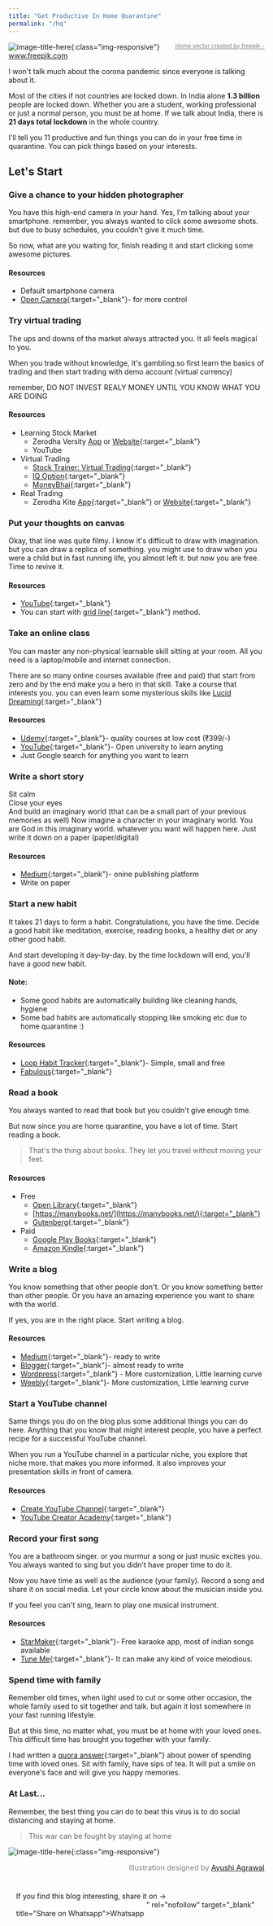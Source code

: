 ```yaml
---
title: "Get Productive In Home Quarantine"
permalink: "/hq"
---
```


![image-title-here](/blog/assets/images/HomeQurantine.PNG){:class="img-responsive"}
<a href="https://www.freepik.com/free-photos-vectors/home"  style="color: gray; font-size: .7rem; float: right;">Home vector created by freepik - www.freepik.com</a>

I won't talk much about the corona pandemic since everyone is talking about it.

Most of the cities if not countries are locked down. In India alone **1.3 billion** people are locked down. Whether you are a student, working professional or just a normal person, you must be at home. If we talk about India, there is **21 days total lockdown** in the whole country.

I'll tell you 11 productive and fun things you can do in your free time in quarantine. You can pick things based on your interests.


## Let's Start

### Give a chance to your hidden photographer

You have this high-end camera in your hand. Yes, I'm talking about your smartphone. remember, you always wanted to click some awesome shots. but due to busy schedules, you couldn't give it much time.

So now, what are you waiting for, finish reading it and start clicking some awesome pictures.

#### Resources
* Default smartphone camera
* [Open Camera](https://play.google.com/store/apps/details?id=net.sourceforge.opencamera){:target="_blank"}- for more control


### Try virtual trading

The ups and downs of the market always attracted you. It all feels magical to you. 

When you trade without knowledge, it's gambling.so first learn the basics of trading and then start trading with demo account (virtual currency)

remember, DO NOT INVEST REALY MONEY UNTIL YOU KNOW WHAT YOU ARE DOING

#### Resources
* Learning Stock Market
  * Zerodha Versity [App](https://play.google.com/store/apps/details?id=com.zerodha.varsity) or [Website](https://zerodha.com/varsity/){:target="_blank"}
  * YouTube
* Virtual Trading
  * [Stock Trainer: Virtual Trading](https://play.google.com/store/apps/details?id=com.alifesoftware.stocktrainer){:target="_blank"}
  * [IQ Option](https://play.google.com/store/apps/details?id=com.iqoption){:target="_blank"}
  * [MoneyBhai](http://moneybhai.moneycontrol.com/){:target="_blank"}
* Real Trading
  * Zerodha Kite [App](https://play.google.com/store/apps/details?id=com.zerodha.kite3){:target="_blank"} or [Website](https://kite.zerodha.com/){:target="_blank"}

### Put your thoughts on canvas

Okay, that line was quite filmy. I know it's difficult to draw with imagination. but you can draw a replica of something. you might use to draw when you were a child but in fast running life, you almost left it. but now you are free. Time to revive it.

#### Resources
* [YouTube](https://www.youtube.com/results?search_query=drawing+tutorial/){:target="_blank"}
* You can start with [grid line](https://www.liveabout.com/grid-drawing-overview-1123090){:target="_blank"} method.


### Take an online class

You can master any non-physical learnable skill sitting at your room. All you need is a laptop/mobile and internet connection.


There are so many online courses available (free and paid) that start from zero and by the end make you a hero in that skill. Take a course that interests you. you can even learn some mysterious skills like [Lucid Dreaming](https://www.udemy.com/topic/lucid-dreaming/){:target="_blank"}

#### Resources
* [Udemy](https://www.udemy.com/){:target="_blank"}- quality courses at low cost (₹399/-)
* [YouTube](https://www.youtube.com/){:target="_blank"}- Open university to learn anyting
* Just Google search for anything you want to learn


### Write a short story

Sit calm<br>
Close your eyes<br>
And build an imaginary world (that can be a small part of your previous memories as well)
Now imagine a character in your imaginary world.
You are God in this imaginary world. whatever you want will happen here.
Just write it down on a paper (paper/digital)

#### Resources
* [Medium](https://medium.com/){:target="_blank"}- onine publishing platform
* Write on paper


### Start a new habit

It takes 21 days to form a habit. Congratulations, you have the time. 
Decide a good habit like meditation, exercise, reading books, a healthy diet or any other good habit.

And start developing it day-by-day. 
by the time lockdown will end, you'll have a good new habit.

#### Note: 
* Some good habits are automatically building like cleaning hands, hygiene
* Some bad habits are automatically stopping like smoking etc due to home quarantine :)

#### Resources
* [Loop Habit Tracker](https://play.google.com/store/apps/details?id=org.isoron.uhabits){:target="_blank"}- Simple, small and free
* [Fabulous](https://play.google.com/store/apps/details?id=co.thefabulous.app){:target="_blank"}

### Read a book

You always wanted to read that book but you couldn't give enough time.

But now since you are home quarantine, you have a lot of time. Start reading a book. 
> That's the thing about books. They let you travel without moving your feet.

#### Resources
* Free
  * [Open Library](https://openlibrary.org/){:target="_blank"}
  * [https://manybooks.net/](https://manybooks.net/){:target="_blank"}
  * [Gutenberg](http://www.gutenberg.org/wiki/Main_Page){:target="_blank"}
* Paid
  * [Google Play Books](https://play.google.com/store/apps/details?id=com.google.android.apps.books){:target="_blank"}
  * [Amazon Kindle](https://play.google.com/store/apps/details?id=com.amazon.kindle){:target="_blank"}

### Write a blog

You know something that other people don't. 
Or you know something better than other people.
Or you have an amazing experience you want to share with the world.

If yes, you are in the right place.
Start writing a blog.

#### Resources
* [Medium](https://medium.com/){:target="_blank"}- ready to write
* [Blogger](https://www.blogger.com/){:target="_blank"}- almost ready to write
* [Wordpress](https://wordpress.com/){:target="_blank"} - More customization, Little learning curve
* [Weebly](https://www.weebly.com/){:target="_blank"}- More customization, Little learning curve


### Start a YouTube channel

Same things you do on the blog plus some additional things you can do here. Anything that you know that might interest people, you have a perfect recipe for a successful YouTube channel.

When you run a YouTube channel in a particular niche, you explore that niche more. that makes you more informed. it also improves your presentation skills in front of camera.

#### Resources
* [Create YouTube Channel](https://www.youtube.com/create_channel){:target="_blank"}
* [YouTube Creator Academy](https://creatoracademy.youtube.com/page/home){:target="_blank"}


### Record your first song

You are a bathroom singer. or you murmur a song or just music excites you. You always wanted to sing but you didn't have proper time to do it.

Now you have time as well as the audience (your family).
Record a song and share it on social media.
Let your circle know about the musician inside you.

If you feel you can't sing, learn to play one musical instrument.

#### Resources
* [StarMaker](https://play.google.com/store/apps/details?id=com.starmakerinteractive.starmaker){:target="_blank"}- Free karaoke app, most of indian songs available
* [Tune Me](https://play.google.com/store/apps/details?id=com.tuneme.tuneme){:target="_blank"}- It can make any kind of voice melodious.

### Spend time with family

Remember old times, when light used to cut or some other occasion, the whole family used to sit together and talk. but again it lost somewhere in your fast running lifestyle. 

But at this time, no matter what, you must be at home with your loved ones. This difficult time has brought you together with your family. 


I had written a [quora answer](https://www.quora.com/What-can-I-do-for-10-minutes-every-day-that-will-change-my-life/answer/Shivam-Agrawal-152?ch=10&share=6367450c&srid=ut1kf5){:target="_blank"} about power of spending time with loved ones.
Sit with family, have sips of tea. It will put a smile on everyone's face and will give you happy memories.

### At Last...

Remember, the best thing you can do to beat this virus is to do social distancing and staying at home.

>This war can be fought by staying at home

![image-title-here](/blog/assets/images/stay-home-stay-safe.jpg){:class="img-responsive"}
<div style="color: gray; font-size: .9rem; float: right;">Illustration designed by <a href="https://www.instagram.com/ayushidesigner/">Ayushi Agrawal</a></div>

<br><br>
<style>
.share-page {
    text-align: left;
    background: $secondary-color;
    color: $light-color;
    padding: 8px 15px;
    border-radius: 5px;
    margin: 1.5 * $spacing-unit 0;

    a {
        font-weight: 700;
        color: #fff;
        margin-left: 10px;

        &:hover {
            border-bottom: 1px dashed #fff;
        }
    }
}
</style>
<div class="share-page">
    If you find this blog interesting, share it on &rarr;
    <a href="whatsapp://send?text=Getting bored in Home Qurantine. Do these 11 productive things. and 
*Stay Home, Stay Safe* 

https://shivampip.github.io/blog/hq" rel="nofollow" target="_blank" title="Share on Whatsapp">Whatsapp</a>
    <a href="https://twitter.com/intent/tweet?text=Getting bored in Home Qurantine. Do these 11 productive things. and 
Stay Home, Stay Safe https://shivampip.github.io/blog/hq&via={{ site.twitter_username }}&related={{ site.twitter_username }}" rel="nofollow" target="_blank" title="Share on Twitter">Twitter</a>
    <a href="https://facebook.com/sharer.php?u=https://shivampip.github.io/blog/hq" rel="nofollow" target="_blank" title="Share on Facebook">Facebook</a>
</div>



<!-- whatsapp://send?text=Getting bored in Home Qurantine. Do these 11 productive things. and 
**Stay Home, Stay Safe**

https://shivampip.github.io/blog/corona

https://www.google.com/search?q=whatsapp%3A%2F%2Fsend%3Ftext%3DGetting+bored+in+Home+Qurantine.+Do+these+11+productive+things.+and+**Stay+Home%2C+Stay+Safe**+https%3A%2F%2Fshivampip.github.io%2Fblog%2Fcorona -->